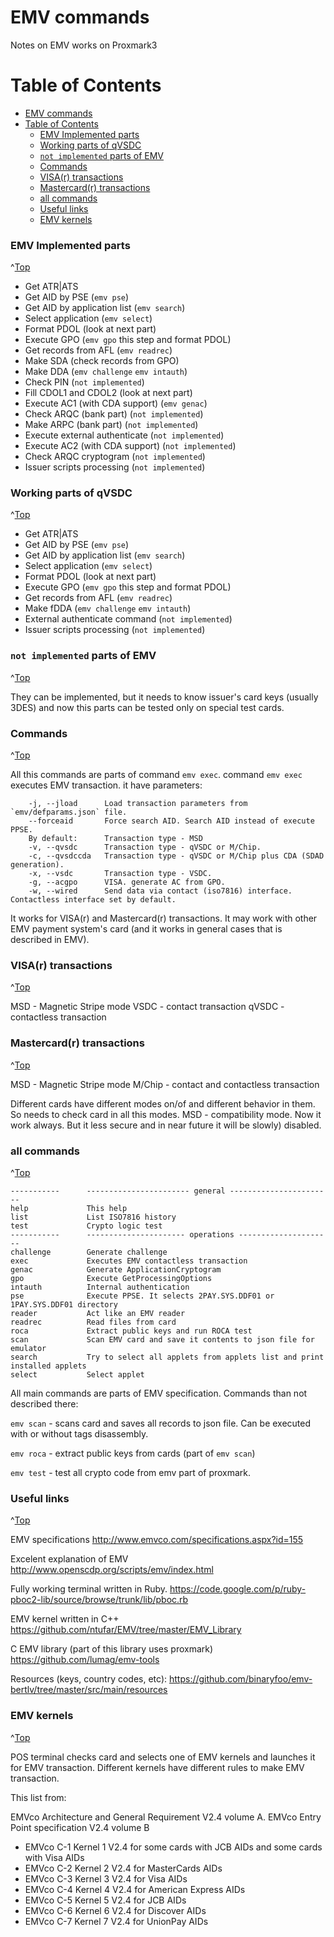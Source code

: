 # EMV commands
<a id="top"></a>

Notes on EMV works on Proxmark3

# Table of Contents
- [EMV commands](#emv-commands)
- [Table of Contents](#table-of-contents)
    - [EMV Implemented parts](#emv-implemented-parts)
    - [Working parts of qVSDC](#working-parts-of-qvsdc)
    - [`not implemented` parts of EMV](#not-implemented-parts-of-emv)
    - [Commands](#commands)
    - [VISA(r) transactions](#visar-transactions)
    - [Mastercard(r) transactions](#mastercardr-transactions)
    - [all commands](#all-commands)
    - [Useful links](#useful-links)
    - [EMV kernels](#emv-kernels)



### EMV Implemented parts
^[Top](#top)

- Get ATR|ATS
- Get AID by PSE (`emv pse`)
- Get AID by application list (`emv search`)
- Select application (`emv select`)
- Format PDOL (look at next part)
- Execute GPO (`emv gpo` this step and format PDOL)
- Get records from AFL (`emv readrec`)
- Make SDA (check records from GPO)
- Make DDA (`emv challenge` `emv intauth`)
- Check PIN (`not implemented`)
- Fill CDOL1 and CDOL2 (look at next part)
- Execute AC1 (with CDA support) (`emv genac`)
- Check ARQC (bank part) (`not implemented`)
- Make ARPC (bank part) (`not implemented`)
- Execute external authenticate (`not implemented`)
- Execute AC2 (with CDA support) (`not implemented`)
- Check ARQC cryptogram (`not implemented`)
- Issuer scripts processing (`not implemented`)

### Working parts of qVSDC
^[Top](#top)

- Get ATR|ATS
- Get AID by PSE (`emv pse`)
- Get AID by application list (`emv search`)
- Select application (`emv select`)
- Format PDOL (look at next part)
- Execute GPO (`emv gpo` this step and format PDOL)
- Get records from AFL (`emv readrec`)
- Make fDDA (`emv challenge` `emv intauth`)
- External authenticate command (`not implemented`)
- Issuer scripts processing (`not implemented`)

### `not implemented` parts of EMV
^[Top](#top)

They can be implemented, but it needs to know issuer's card keys (usually 3DES) and now this parts can be tested only on special test cards.

### Commands
^[Top](#top)

All this commands are parts of command `emv exec`. 
command `emv exec` executes EMV transaction. it have parameters:
```
    -j, --jload      Load transaction parameters from `emv/defparams.json` file.
    --forceaid       Force search AID. Search AID instead of execute PPSE.
    By default:      Transaction type - MSD
    -v, --qvsdc      Transaction type - qVSDC or M/Chip.
    -c, --qvsdccda   Transaction type - qVSDC or M/Chip plus CDA (SDAD generation).
    -x, --vsdc       Transaction type - VSDC. 
    -g, --acgpo      VISA. generate AC from GPO.
    -w, --wired      Send data via contact (iso7816) interface. Contactless interface set by default.
```
It works for VISA(r) and Mastercard(r) transactions. It may work with other EMV payment system's card (and it works in general cases that is described in EMV).

### VISA(r) transactions
^[Top](#top)

MSD - Magnetic Stripe mode
VSDC - contact transaction
qVSDC - contactless transaction

### Mastercard(r) transactions
^[Top](#top)

MSD - Magnetic Stripe mode
M/Chip - contact and contactless transaction

Different cards have different modes on/of and different behavior in them. So needs to check card in all this modes.
MSD - compatibility mode. Now it work always. But it less secure and in near future it will be slowly) disabled.

### all commands
^[Top](#top)

```
-----------      ----------------------- general -----------------------
help             This help
list             List ISO7816 history
test             Crypto logic test
-----------      ---------------------- operations ---------------------
challenge        Generate challenge
exec             Executes EMV contactless transaction
genac            Generate ApplicationCryptogram
gpo              Execute GetProcessingOptions
intauth          Internal authentication
pse              Execute PPSE. It selects 2PAY.SYS.DDF01 or 1PAY.SYS.DDF01 directory
reader           Act like an EMV reader
readrec          Read files from card
roca             Extract public keys and run ROCA test
scan             Scan EMV card and save it contents to json file for emulator
search           Try to select all applets from applets list and print installed applets
select           Select applet
```

All main commands are parts of EMV specification. Commands than not described there:

`emv scan` - scans card and saves all records to json file. Can be executed with or without tags disassembly. 

`emv roca` - extract public keys from cards (part of `emv scan`)

`emv test` - test all crypto code from emv part of proxmark.

### Useful links
^[Top](#top)

EMV specifications
http://www.emvco.com/specifications.aspx?id=155

Excelent explanation of EMV
http://www.openscdp.org/scripts/emv/index.html

Fully working terminal written in Ruby.
https://code.google.com/p/ruby-pboc2-lib/source/browse/trunk/lib/pboc.rb

EMV kernel written in C++
https://github.com/ntufar/EMV/tree/master/EMV_Library

C EMV library (part of this library uses proxmark)
https://github.com/lumag/emv-tools

Resources (keys, country codes, etc):
https://github.com/binaryfoo/emv-bertlv/tree/master/src/main/resources

### EMV kernels
^[Top](#top)

POS terminal checks card and selects one of EMV kernels and launches it for EMV transaction. Different kernels have different rules to make EMV transaction.

This list from:

EMVco Architecture and General Requirement V2.4 volume A.
EMVco Entry Point specification V2.4 volume B

- EMVco C-1 Kernel 1 V2.4 for some cards with JCB AIDs and some cards with Visa AIDs
- EMVco C-2 Kernel 2 V2.4 for MasterCards AIDs
- EMVco C-3 Kernel 3 V2.4 for Visa AIDs
- EMVco C-4 Kernel 4 V2.4 for American Express AIDs
- EMVco C-5 Kernel 5 V2.4 for JCB AIDs
- EMVco C-6 Kernel 6 V2.4 for Discover AIDs
- EMVco C-7 Kernel 7 V2.4 for UnionPay AIDs
